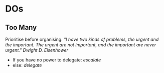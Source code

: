 # DOs

## Too Many

Prioritise before organising: _"I have two kinds of problems, the urgent and the important. The urgent are not important, and the important are never urgent." Dwight D. Eisenhower_

* If you have no power to delegate: _escalate_
* else: _delegate_
